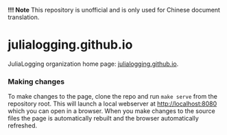 **!!! Note**
This repository is unofficial and is only used for Chinese document translation.

# julialogging.github.io

JuliaLogging organization home page: [julialogging.github.io](https://julialogging.github.io).


### Making changes

To make changes to the page, clone the repo and run `make serve` from the repository root.
This will launch a local webserver at [http://localhost:8080](http://localhost:8080) which
you can open in a browser. When you make changes to the source files the page is
automatically rebuilt and the browser automatically refreshed.
